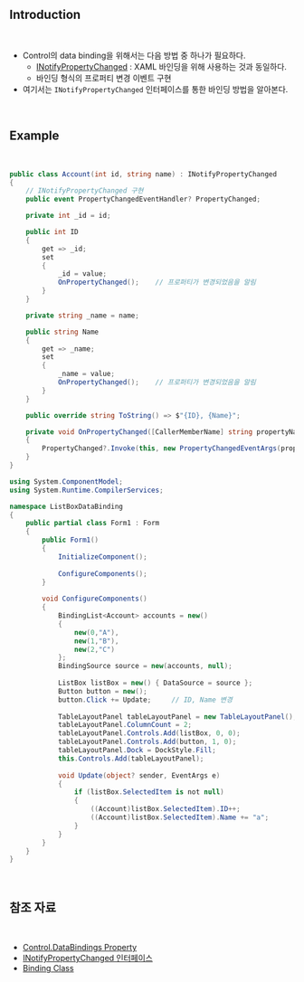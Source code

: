## Introduction

<br>

- Control의 data binding을 위해서는 다음 방법 중 하나가 필요하다.
    - [INotifyPropertyChanged](https://learn.microsoft.com/ko-kr/dotnet/api/system.componentmodel.inotifypropertychanged?view=net-8.0) : XAML 바인딩을 위해 사용하는 것과 동일하다.
    - 바인딩 형식의 프로퍼티 변경 이벤트 구현
- 여기서는 `INotifyPropertyChanged` 인터페이스를 통한 바인딩 방법을 알아본다.

<br>

## Example

<br>

```cs
public class Account(int id, string name) : INotifyPropertyChanged
{
    // INotifyPropertyChanged 구현
    public event PropertyChangedEventHandler? PropertyChanged;

    private int _id = id;

    public int ID
    {
        get => _id;
        set
        {
            _id = value;
            OnPropertyChanged();    // 프로퍼티가 변경되었음을 알림
        }
    }

    private string _name = name;

    public string Name
    {
        get => _name;
        set
        {
            _name = value;
            OnPropertyChanged();    // 프로퍼티가 변경되었음을 알림
        }
    }

    public override string ToString() => $"{ID}, {Name}";

    private void OnPropertyChanged([CallerMemberName] string propertyName = "")
    {
        PropertyChanged?.Invoke(this, new PropertyChangedEventArgs(propertyName));
    }
}
```
```cs
using System.ComponentModel;
using System.Runtime.CompilerServices;

namespace ListBoxDataBinding
{
    public partial class Form1 : Form
    {
        public Form1()
        {
            InitializeComponent();
    
            ConfigureComponents();
        }
    
        void ConfigureComponents()
        {
            BindingList<Account> accounts = new()
            {
                new(0,"A"),
                new(1,"B"),
                new(2,"C")
            };
            BindingSource source = new(accounts, null);
    
            ListBox listBox = new() { DataSource = source };
            Button button = new();
            button.Click += Update;     // ID, Name 변경
    
            TableLayoutPanel tableLayoutPanel = new TableLayoutPanel();
            tableLayoutPanel.ColumnCount = 2;
            tableLayoutPanel.Controls.Add(listBox, 0, 0);
            tableLayoutPanel.Controls.Add(button, 1, 0);
            tableLayoutPanel.Dock = DockStyle.Fill;
            this.Controls.Add(tableLayoutPanel);
    
            void Update(object? sender, EventArgs e)
            {
                if (listBox.SelectedItem is not null)
                {
                    ((Account)listBox.SelectedItem).ID++;
                    ((Account)listBox.SelectedItem).Name += "a";
                }
            }
        }
    }
}
```

<br>

## 참조 자료

<br>

- [Control.DataBindings Property](https://learn.microsoft.com/en-us/dotnet/api/system.windows.forms.control.databindings?view=windowsdesktop-8.0)
- [INotifyPropertyChanged 인터페이스](https://learn.microsoft.com/ko-kr/dotnet/api/system.componentmodel.inotifypropertychanged?view=net-8.0)
- [Binding Class](https://learn.microsoft.com/en-us/dotnet/api/system.windows.forms.binding?view=windowsdesktop-8.0)